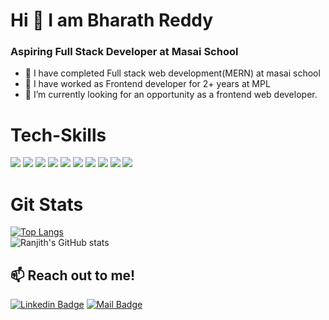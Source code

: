 
# Hi 👋 I am Bharath Reddy
###  Aspiring Full Stack Developer at Masai School 

- 🌱 I have completed Full stack web development(MERN) at masai school
- 🌱 I have worked as Frontend developer for 2+ years at MPL
- 🤔 I’m currently looking for an opportunity as a frontend web developer. 
 
# Tech-Skills
<img src = "https://img.shields.io/badge/-HTML5-E34F26?style=flat&logo=html5&logoColor=white"> <img src = "https://img.shields.io/badge/-CSS3-1572B6?style=flat&logo=css3&logoColor=white"> <img src="https://img.shields.io/badge/-JavaScript-eed718?style=flat&logo=javascript&logoColor=ffffff"> <img src="https://img.shields.io/badge/-React-000000?style=flat&logo=react&logoColor=00c8ff"> <img src="https://img.shields.io/badge/-Redux-764abc?style=flat&logo=redux&logoColor=white"> <img src="https://img.shields.io/badge/-MongoDB-4DB33D?style=flat&logo=mongodb&logoColor=FFFFFF"> <img src="https://img.shields.io/badge/-MySQL-F29111?style=flat&logo=mysql&logoColor=FFFFFF"> <img src="https://img.shields.io/badge/-Express.js-787878?style=flat"> <img src="https://img.shields.io/badge/-Node.js-3C873A?style=flat&logo=Node.js&logoColor=white"> <img src="http://img.shields.io/badge/-Git-F1502F?style=flat&logo=git&logoColor=FFFFFF">


# Git Stats
[![Top Langs](https://github-readme-stats.vercel.app/api/top-langs/?username=DBharathkumarReddy&layout=compact)](https://github.com/DBharathkumarReddy/github-readme-stats)<br />
![Ranjith's GitHub stats](https://github-readme-stats.vercel.app/api?username=DBharathkumarReddy&show_icons=true&theme=tokyonight)



## 📫 Reach out to me! <br />
[![Linkedin Badge](https://img.shields.io/badge/BharathReddy-0e76a8?style=flat&labelColor=0e76a8&logo=linkedin&logoColor=white)](https://www.linkedin.com/in/donuri-bharath-kumar-reddy-b9aa6620b/)  [![Mail Badge](https://img.shields.io/badge/-bharath.reddy973-c0392b?style=flat&labelColor=c0392b&logo=gmail&logoColor=white)](mailto:bharath.reddy973@gmail.com)
<!--

Here are some ideas to get you started:

- 🔭 I’m currently working on ...
- 🌱 I’m currently learning ...
- 👯 I’m looking to collaborate on ...
- 🤔 I’m looking for help with ...
- 💬 Ask me about ...
- 📫 How to reach me: ...
- 😄 Pronouns: ...
- ⚡ Fun fact: ...
- <img align="center" src="https://github-readme-streak-stats.herokuapp.com/?user=ranjithkumark8&&show_icons=true&title_color=fff&icon_color=79ff97&text_color=ffffff&bg_color=black">
-->
